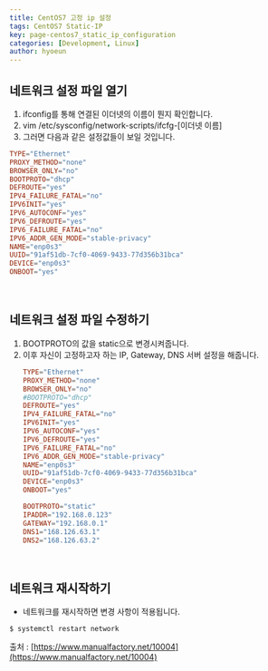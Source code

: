 ```yaml
---
title: CentOS7 고정 ip 설정
tags: CentOS7 Static-IP
key: page-centos7_static_ip_configuration
categories: [Development, Linux]
author: hyoeun
---
```

## 네트워크 설정 파일 열기
1. ifconfig를 통해 연결된 이더넷의 이름이 뭔지 확인합니다.
2. vim /etc/sysconfig/network-scripts/ifcfg-[이더넷 이름]
3. 그러면 다음과 같은 설정값들이 보일 것입니다.
```conf
TYPE="Ethernet"
PROXY_METHOD="none"
BROWSER_ONLY="no"
BOOTPROTO="dhcp"
DEFROUTE="yes"
IPV4_FAILURE_FATAL="no"
IPV6INIT="yes"
IPV6_AUTOCONF="yes"
IPV6_DEFROUTE="yes"
IPV6_FAILURE_FATAL="no"
IPV6_ADDR_GEN_MODE="stable-privacy"
NAME="enp0s3"
UUID="91af51db-7cf0-4069-9433-77d356b31bca"
DEVICE="enp0s3"
ONBOOT="yes"
```

<br>

## 네트워크 설정 파일 수정하기
1. BOOTPROTO의 값을 static으로 변경시켜줍니다.
2. 이후 자신이 고정하고자 하는 IP, Gateway, DNS 서버 설정을 해줍니다.
   ```conf
   TYPE="Ethernet"
   PROXY_METHOD="none"
   BROWSER_ONLY="no"
   #BOOTPROTO="dhcp"
   DEFROUTE="yes"
   IPV4_FAILURE_FATAL="no"
   IPV6INIT="yes"
   IPV6_AUTOCONF="yes"
   IPV6_DEFROUTE="yes"
   IPV6_FAILURE_FATAL="no"
   IPV6_ADDR_GEN_MODE="stable-privacy"
   NAME="enp0s3"
   UUID="91af51db-7cf0-4069-9433-77d356b31bca"
   DEVICE="enp0s3"
   ONBOOT="yes"
   
   BOOTPROTO="static"
   IPADDR="192.168.0.123"
   GATEWAY="192.168.0.1"
   DNS1="168.126.63.1"
   DNS2="168.126.63.2"
   ```

<br>

## 네트워크 재시작하기

* 네트워크를 재시작하면 변경 사항이 적용됩니다.
```console
$ systemctl restart network
```

출처 : [https://www.manualfactory.net/10004](https://www.manualfactory.net/10004)